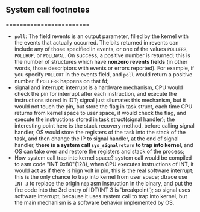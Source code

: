 ## System call footnotes
========================
* `poll`: The field revents is an output parameter, filled by the kernel with  the events that actually occurred. The bits returned in revents can include any of those specified in events, or one of the values `POLLERR`, `POLLHUP`, or `POLLNVAL`. On success, a positive number is returned; this is the number of structures which have **nonzero revents fields** (in other words,  those  descriptors with events or errors reported). For example, if you specify `POLLOUT` in the events field, and `poll` would return a positive number if `POLLERR` happens on that fd;
* signal and interrupt: interrupt is a hardware mechanism, CPU would check the pin for interrupt after each instruction, and execute the instructions stored in IDT; signal just silumates this mechanism, but it would not touch the pin, but store the flag in task struct, each time CPU returns from kernel space to user space, it would check the flag, and execute the instructions stored in task struct(signal handler); the interesting point here is the stack recovery method, before calling signal handler, OS would store the registers of the task into the stack of the task, and then change the IP to signal handler, at the end of signal handler, **there is a system call `sys_signalreturn` to trap into kernel**, and OS can take over and restore the registers and stack of the process;
* How system call trap into kernel space? system call would be compiled to asm code "INT 0x80"(128), when CPU executes instructions of INT, it would act as if there is hign volt in pin, this is the real software interrupt; this is the only chance to trap into kernel from user space; dtrace use `INT 3` to replace the origin `nop` asm instruction in the binary, and put the fire code into the 3rd entry of IDT(INT 3 is 'breakpoint'); so signal uses software interrupt, because it uses system call to trap into kernel, but the main mechanism is a software behavior implemented by OS.